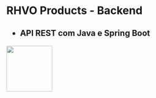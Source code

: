 <h1>
    RHVO Products - Backend
</h1>
<h2>
    <ul dir="auto">
        <li>API REST com Java e Spring Boot</li>
    </ul>
</h2>
<div display: inline-block>
    <img src="https://cdn.jsdelivr.net/gh/devicons/devicon/icons/spring/spring-original-wordmark.svg" width="120" heigth="120" />
</div>